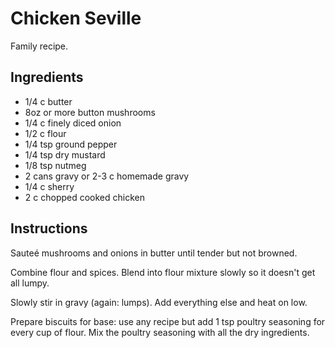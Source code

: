 # Chicken Seville

Family recipe.

## Ingredients

- 1/4 c butter
- 8oz or more button mushrooms
- 1/4 c finely diced onion
- 1/2 c flour
- 1/4 tsp ground pepper
- 1/4 tsp dry mustard
- 1/8 tsp nutmeg
- 2 cans gravy or 2-3 c homemade gravy
- 1/4 c sherry
- 2 c chopped cooked chicken

## Instructions

Sauteé mushrooms and onions in butter until tender but not browned.

Combine flour and spices. Blend into flour mixture slowly so it doesn't get all lumpy.

Slowly stir in gravy (again: lumps). Add everything else and heat on low.

Prepare biscuits for base: use any recipe but add 1 tsp poultry seasoning for every cup of flour. Mix the poultry seasoning with all the dry ingredients.
